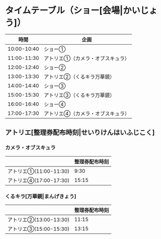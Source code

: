 # タイムテーブル（ショー[会場|かいじょう]）

| 時間 | 企画 |
|----|----|
| 10:00-10:40 | ショー① |
| 11:00-11:30 | アトリエ①（カメラ・オブスキュラ） |
| 12:00-12:40 | ショー② |
| 13:00-13:30 | アトリエ②（くるキラ万華鏡） |
| 14:00-14:40 | ショー③ |
| 15:00-15:30 | アトリエ③（くるキラ万華鏡） |
| 16:00-16:40 | ショー④ |
| 17:00-17:30 |アトリエ④（カメラ・オブスキュラ） |

## アトリエ[整理券配布時刻|せいりけんはいふじこく]

### カメラ・オブスキュラ
|| 整理券配布時刻 |
|----|----|
| アトリエ①(11:00-11:30) | 9:30 |
| アトリエ④(17:00-17:30) | 15:15 |

### くるキラ[万華鏡|まんげきょう]
|| 整理券配布時刻 |
|----|----|
| アトリエ②(13:00-13:30) | 11:15|
| アトリエ③(15:00-15:30) | 13:15 |
